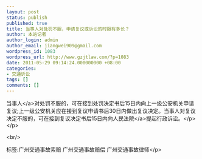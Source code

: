 ```yaml
---
layout: post
status: publish
published: true
title: 当事人对处罚不服，申请复议或诉讼的时限有多长？
author: 本站记者
author_login: admin
author_email: jiangwei909@gmail.com
wordpress_id: 1083
wordpress_url: http://www.gzjtlaw.com/?p=1083
date: 2011-05-29 09:14:24.000000000 +08:00
categories:
- 交通诉讼
tags: []
comments: []
---
```

<p><p><a>当事人<&#47;a>对处罚不服的，可在接到处罚决定书后15日内向上一级公安机关申请复议;上一级公安机关应在接到复议申请书后30日内做出复议决定。当事人对复议决定不服的，可在接到复议决定书后15日内向<a>人民法院<&#47;a>提起行政诉讼。<&#47;p><&#47;p><br&#47;><p>标签:广州交通事故索赔 广州交通事故赔偿 广州交通事故律师<&#47;p>
